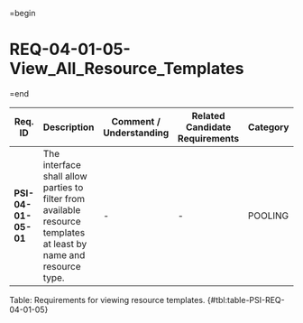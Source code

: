 =begin

# REQ-04-01-05-View_All_Resource_Templates

=end

| Req. ID                        | Description                         | Comment / Understanding                  | Related Candidate Requirements | Category                       |
| ------------------------------ | ----------------------------------- | ---------------------------------------- | ------------------------------ | ------------------------------ |
| __PSI-04-01-05-01__ | The interface shall allow parties to filter from available resource templates at least by name and resource type. | -                       | -                              | POOLING  |

Table: Requirements for viewing resource templates. {#tbl:table-PSI-REQ-04-01-05}
